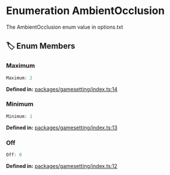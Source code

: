 # Enumeration AmbientOcclusion

The AmbientOcclusion enum value in options.txt
## 🏷️ Enum Members

### Maximum

```ts
Maximum: 2
```
<p style="font-size: 14px; color: var(--vp-c-text-2)">
<strong>Defined in:</strong> <a href="https://github.com/voxelum/minecraft-launcher-core-node/blob/master/packages/gamesetting/index.ts#L14" target="_blank" rel="noreferrer">packages/gamesetting/index.ts:14</a>
</p>


### Minimum

```ts
Minimum: 1
```
<p style="font-size: 14px; color: var(--vp-c-text-2)">
<strong>Defined in:</strong> <a href="https://github.com/voxelum/minecraft-launcher-core-node/blob/master/packages/gamesetting/index.ts#L13" target="_blank" rel="noreferrer">packages/gamesetting/index.ts:13</a>
</p>


### Off

```ts
Off: 0
```
<p style="font-size: 14px; color: var(--vp-c-text-2)">
<strong>Defined in:</strong> <a href="https://github.com/voxelum/minecraft-launcher-core-node/blob/master/packages/gamesetting/index.ts#L12" target="_blank" rel="noreferrer">packages/gamesetting/index.ts:12</a>
</p>


